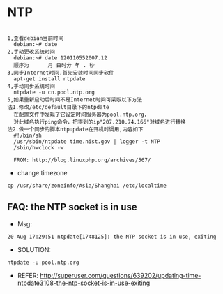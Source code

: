# NTP

```

1,查看debian当前时间
  debian:~# date
2,手动更改系统时间
  debian:~# date 120110552007.12
  顺序为      月 日时分 年 . 秒
3,同步Internet时间,首先安装时间同步软件
  apt-get install ntpdate
4,手动同步系统时间
  ntpdate -u cn.pool.ntp.org
5,如果重新启动后时间不是Internet时间可采取以下方法
法1.修改/etc/default目录下的ntpdate
  在配置文件中发现了它设定时间服务器为pool.ntp.org，
  对此域名执行ping命令，把得到的ip"207.210.74.166"对域名进行替换
法2.做一个同步的脚本ntpupdate在开机时调用,内容如下
  #!/bin/sh
  /usr/sbin/ntpdate time.nist.gov | logger -t NTP
  /sbin/hwclock -w
  
  FROM: http://blog.linuxphp.org/archives/567/
```

* change timezone


```
cp /usr/share/zoneinfo/Asia/Shanghai /etc/localtime

```



## FAQ: the NTP socket is in use

* Msg:

```
20 Aug 17:29:51 ntpdate[1748125]: the NTP socket is in use, exiting

```

* SOLUTION: 

```
ntpdate -u pool.ntp.org

```

* REFER: <http://superuser.com/questions/639202/updating-time-ntpdate3108-the-ntp-socket-is-in-use-exiting>
